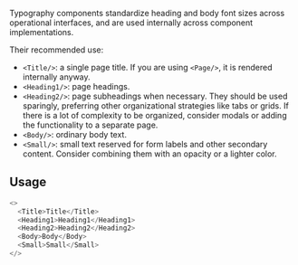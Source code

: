 Typography components standardize heading and body font sizes across operational interfaces, and are used internally across component implementations.

Their recommended use:
* `<Title/>`: a single page title. If you are using `<Page/>`, it is rendered internally anyway.
* `<Heading1/>`: page headings.
* `<Heading2/>`: page subheadings when necessary. They should be used sparingly, preferring other organizational strategies like tabs or grids. If there is a lot of complexity to be organized, consider modals or adding the functionality to a separate page.
* `<Body/>`: ordinary body text.
* `<Small/>`: small text reserved for form labels and other secondary content. Consider combining them with an opacity or a lighter color.

## Usage

```js
<>
  <Title>Title</Title>
  <Heading1>Heading1</Heading1>
  <Heading2>Heading2</Heading2>
  <Body>Body</Body>
  <Small>Small</Small>
</>
```
